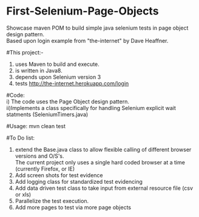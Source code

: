 # First-Selenium-Page-Objects
Showcase maven POM to build simple java selenium tests in page object design pattern.  
Based upon login example from "the-internet" by Dave Heaffner.

#This project:-<BR>
  1) uses Maven to build and execute.<BR>
  2) is written in Java8.<BR>
  3) depends upon Selenium version 3<BR>
  4) tests http://the-internet.herokuapp.com/login <BR>
  
#Code:<BR>
  i) The code uses the Page Object design pattern.<BR>
  ii)Implements a class specifically for handling Selenium explicit wait statments (SeleniumTimers.java)<BR>

#Usage:
mvn clean test

#To Do list:
1)  extend the Base.java class to allow flexible calling of different browser versions and O/S's.<BR>
    The current project only uses a single hard coded browser at a time (currently Firefox, or IE)<BR>
2)  Add screen shots for test evidence<BR>
3)  Add logging class for standardized test evidencing<BR>
4)  Add data driven test class to take input from external resource file (csv or xls)<BR>
5)  Parallelize the test execution.<BR>
6)  Add more pages to test via more page objects<BR>
